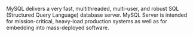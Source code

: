 MySQL delivers a very fast, multithreaded, multi-user, and robust SQL (Structured Query Language) database server. MySQL Server is intended for mission-critical, heavy-load production systems as well as for embedding into mass-deployed software.